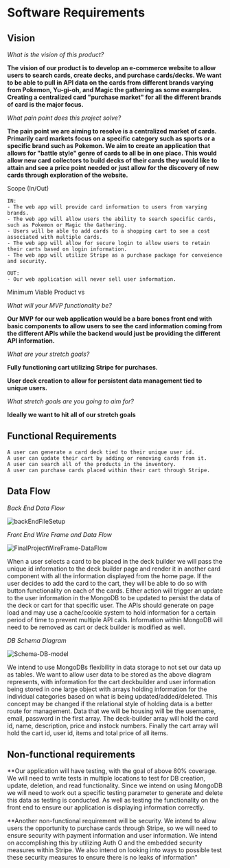 
# Software Requirements

## Vision

*What is the vision of this product?*

**The vision of our product is to develop an e-commerce website to allow users to search cards, create decks, and purchase cards/decks.  We want to be able to pull in API data on the cards from different brands varying from Pokemon, Yu-gi-oh, and Magic the gathering as some examples.  Creating a centralized card "purchase market" for all the different brands of card is the major focus.**
 
*What pain point does this project solve?*

**The pain point we are aiming to resolve is a centralized market of cards.  Primarily card markets focus on a specific category such as sports or a specific brand such as Pokemon.  We aim to create an application that allows for "battle style" genre of cards to all be in one place.  This would allow new card collectors to build decks of their cards they would like to attain and see a price point needed or just allow for the discovery of new cards through exploration of the website.**

Scope (In/Out)

    IN:
    - The web app will provide card information to users from varying brands.
    - The web app will allow users the ability to search specific cards, such as Pokemon or Magic the Gathering.
    - Users will be able to add cards to a shopping cart to see a cost associated with multiple cards.
    - The web app will allow for secure login to allow users to retain their carts based on login information.
    - The web app will utilize Stripe as a purchase package for conveience and security.
 
    OUT:
    - Our web application will never sell user information.

Minimum Viable Product vs

*What will your MVP functionality be?*

**Our MVP for our web application would be a bare bones front end with basic components to allow users to see the card information coming from the different APIs while the backend would just be providing the different API information.**

*What are your stretch goals?*

**Fully functioning cart utilizing Stripe for purchases.**

**User deck creation to allow for persistent data management tied to unique users.**


*What stretch goals are you going to aim for?*

**Ideally we want to hit all of our stretch goals**

## Functional Requirements

    A user can generate a card deck tied to their unique user id.
    A user can update their cart by adding or removing cards from it.
    A user can search all of the products in the inventory.
    A user can purchase cards placed within their cart through Stripe.

## Data Flow

*Back End Data Flow*

![backEndFileSetup](https://github.com/Team-Awesome-Pending-Change/eCommerce-frontEnd/assets/109825175/5fa7e03e-164d-4d2d-8212-a2495a71a445)

*Front End Wire Frame and Data Flow*

![FinalProjectWireFrame-DataFlow](https://github.com/Team-Awesome-Pending-Change/eCommerce-frontEnd/assets/109825175/23c6597b-3923-4631-8a7a-84a3d55ad4e8)

When a user selects a card to be placed in the deck builder we will pass the unique id information to the deck builder page and render it in another card component with all the information displayed from the home page.  If the user decides to add the card to the cart, they will be able to do so with button functionality on each of the cards.  Either action will trigger an update to the user information in the MongoDB to be updated to persist the data of the deck or cart for that specific user.  The APIs should generate on page load and may use a cache/cookie system to hold information for a certain period of time to prevent multiple API calls.  Information within MongoDB will need to be removed as cart or deck builder is modified as well.

*DB Schema Diagram*

![Schema-DB-model](https://github.com/Team-Awesome-Pending-Change/eCommerce-frontEnd/assets/109825175/753fff02-984f-49c9-ba88-6f8d2489a278)

We intend to use MongoDBs flexibility in data storage to not set our data up as tables. We want to allow user data to be stored as the above diagram represents, with information for the cart deckbuilder and user information being stored in one large object with arrays holding information for the individual categories based on what is being updated/added/deleted. This concept may be changed if the relational style of holding data is a better route for management. Data that we will be housing will be the username, email, password in the first array. The deck-builder array will hold the card id, name, description, price and instock numbers. Finally the cart array will hold the cart id, user id, items and total price of all items.

## Non-functional requirements

**Our application will have testing, with the goal of above 80% coverage.  We will need to write tests in multiple locations to test for DB creation, update, deletion, and read functionality.  Since we intend on using MongoDB we will need to work out a specific testing parameter to generate and delete this data as testing is conducted.  As well as testing the functionality on the front end to ensure our application is displaying information correctly.

**Another non-functional requirement will be security.  We intend to allow users the opportunity to purchase cards through Stripe, so we will need to ensure security with payment information and user information.  We intend on accomplishing this by utilizing Auth O and the embedded security measures within Stripe.  We also intend on looking into ways to possible test these security measures to ensure there is no leaks of information"